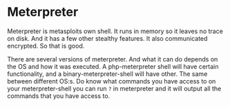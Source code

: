 # Meterpreter

Meterpreter is metasploits own shell. It runs in memory so it leaves no trace on disk. And it has a few other stealthy features. It also communicated encrypted. So that is good. 

There are several versions of meterpreter. And what it can do depends on the OS and how it was executed. A php-meterpreter shell will have certain functionality, and a binary-meterpreter-shell will have other. The same between different OS:s. Do know what commands you have access to on your meterpreter-shell you can run `?` in meterpreter and it will output all the commands that you have access to.
